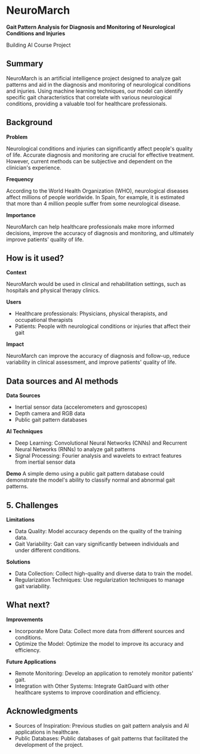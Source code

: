 # NeuroMarch

**Gait Pattern Analysis for Diagnosis and Monitoring of Neurological Conditions and Injuries**

Building AI Course Project

## Summary

NeuroMarch is an artificial intelligence project designed to analyze gait patterns and aid in the diagnosis and monitoring of neurological conditions and injuries. Using machine learning techniques, our model can identify specific gait characteristics that correlate with various neurological conditions, providing a valuable tool for healthcare professionals.

## Background

**Problem**

Neurological conditions and injuries can significantly affect people's quality of life. Accurate diagnosis and monitoring are crucial for effective treatment. However, current methods can be subjective and dependent on the clinician's experience.

**Frequency**

According to the World Health Organization (WHO), neurological diseases affect millions of people worldwide. In Spain, for example, it is estimated that more than 4 million people suffer from some neurological disease.

**Importance**

NeuroMarch can help healthcare professionals make more informed decisions, improve the accuracy of diagnosis and monitoring, and ultimately improve patients' quality of life.

## How is it used?

**Context**

NeuroMarch would be used in clinical and rehabilitation settings, such as hospitals and physical therapy clinics.

**Users**

- Healthcare professionals: Physicians, physical therapists, and occupational therapists
- Patients: People with neurological conditions or injuries that affect their gait

**Impact**

NeuroMarch can improve the accuracy of diagnosis and follow-up, reduce variability in clinical assessment, and improve patients' quality of life.

## Data sources and AI methods

**Data Sources**

- Inertial sensor data (accelerometers and gyroscopes)
- Depth camera and RGB data
- Public gait pattern databases

**AI Techniques**
- Deep Learning: Convolutional Neural Networks (CNNs) and Recurrent Neural Networks (RNNs) to analyze gait patterns
- Signal Processing: Fourier analysis and wavelets to extract features from inertial sensor data

**Demo**
A simple demo using a public gait pattern database could demonstrate the model's ability to classify normal and abnormal gait patterns.

## 5. Challenges

**Limitations**

- Data Quality: Model accuracy depends on the quality of the training data.
- Gait Variability: Gait can vary significantly between individuals and under different conditions.

**Solutions**

- Data Collection: Collect high-quality and diverse data to train the model.
- Regularization Techniques: Use regularization techniques to manage gait variability.

## What next?

**Improvements**

- Incorporate More Data: Collect more data from different sources and conditions.
- Optimize the Model: Optimize the model to improve its accuracy and efficiency.

**Future Applications**

- Remote Monitoring: Develop an application to remotely monitor patients' gait.
- Integration with Other Systems: Integrate GaitGuard with other healthcare systems to improve coordination and efficiency.

## Acknowledgments

- Sources of Inspiration: Previous studies on gait pattern analysis and AI applications in healthcare.
- Public Databases: Public databases of gait patterns that facilitated the development of the project.
